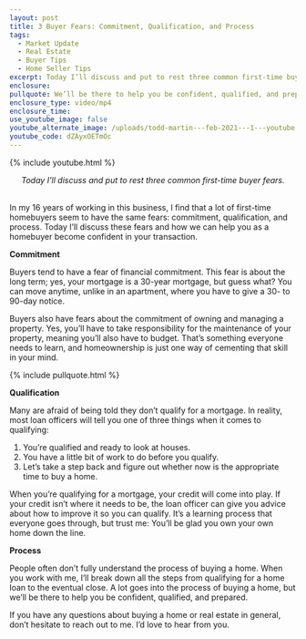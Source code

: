 ```yaml
---
layout: post
title: 3 Buyer Fears: Commitment, Qualification, and Process
tags:
  - Market Update
  - Real Estate
  - Buyer Tips
  - Home Seller Tips
excerpt: Today I’ll discuss and put to rest three common first-time buyer fears.
enclosure:
pullquote: We’ll be there to help you be confident, qualified, and prepared for your home purchase.
enclosure_type: video/mp4
enclosure_time:
use_youtube_image: false
youtube_alternate_image: /uploads/todd-martin---feb-2021---1---youtube.jpg
youtube_code: dZAyxOETmOc
---
```


{% include youtube.html %}

<center><em>Today I’ll discuss and put to rest three common first-time buyer fears.</em></center>

<center>&nbsp;</center>

In my 16 years of working in this business, I find that a lot of first-time homebuyers seem to have the same fears: commitment, qualification, and process. Today I’ll discuss these fears and how we can help you as a homebuyer become confident in your transaction.

**Commitment**

Buyers tend to have a fear of financial commitment. This fear is about the long term; yes, your mortgage is a 30-year mortgage, but guess what? You can move anytime, unlike in an apartment, where you have to give a 30- to 90-day notice.

Buyers also have fears about the commitment of owning and managing a property. Yes, you’ll have to take responsibility for the maintenance of your property, meaning you’ll also have to budget. That’s something everyone needs to learn, and homeownership is just one way of cementing that skill in your mind.

{% include pullquote.html %}

**Qualification**

Many are afraid of being told they don’t qualify for a mortgage. In reality, most loan officers will tell you one of three things when it comes to qualifying:

1. You’re qualified and ready to look at houses.
2. You have a little bit of work to do before you qualify.
3. Let’s take a step back and figure out whether now is the appropriate time to buy a home.

When you’re qualifying for a mortgage, your credit will come into play. If your credit isn’t where it needs to be, the loan officer can give you advice about how to improve it so you can qualify. It’s a learning process that everyone goes through, but trust me: You’ll be glad you own your own home down the line.

**Process**

People often don’t fully understand the process of buying a home. When you work with me, I’ll break down all the steps from qualifying for a home loan to the eventual close. A lot goes into the process of buying a home, but we’ll be there to help you be confident, qualified, and prepared.

If you have any questions about buying a home or real estate in general, don’t hesitate to reach out to me. I’d love to hear from you.

